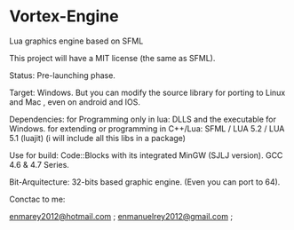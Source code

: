 # Vortex-Engine
Lua graphics engine based on SFML

This project will have a MIT license (the same as SFML).

Status: Pre-launching phase.

Target: Windows. But you can modify the source library for porting to Linux and Mac , even on android and IOS.

Dependencies:
  for Programming only in lua: DLLS and the executable for Windows.
  for extending or programming in C++/Lua: SFML / LUA 5.2 / LUA 5.1 (luajit) (i will include all this libs in a package)

Use for build: Code::Blocks with its integrated MinGW (SJLJ version).
               GCC 4.6 & 4.7 Series.

Bit-Arquitecture: 32-bits based graphic engine.  (Even you can port to 64).

Conctac to me:

enmarey2012@hotmail.com ; 
enmanuelrey2012@gmail.com ;


